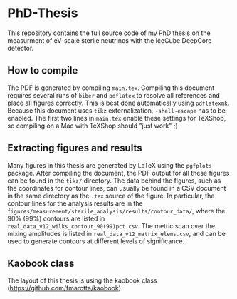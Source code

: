 # PhD-Thesis

This repository contains the full source code of my PhD thesis on the measurment of eV-scale sterile neutrinos with the IceCube DeepCore detector.

## How to compile

The PDF is generated by compiling `main.tex`. Compiling this document requires several runs of `biber` and `pdflatex` to resolve all references and place all figures correctly. This is best done automatically using `pdflatexmk`. Because this document uses `tikz` externalization, `-shell-escape` has to be enabled. The first two lines in `main.tex` enable these settings for TeXShop, so compiling on a Mac with TeXShop should "just work" ;) 

## Extracting figures and results

Many figures in this thesis are generated by LaTeX using the `pgfplots` package. After compiling the document, the PDF output for all these figures can be found in the `tikz/` directory. The data behind the figures, such as the coordinates for contour lines, can usually be found in a CSV document in the same directory as the `.tex` source of the figure. In particular, the contour lines for the analysis results are in the `figures/measurement/sterile_analysis/results/contour_data/`, where the 90% (99%)  contours are listed in `real_data_v12_wilks_contour_90(99)pct.csv`. The metric scan over the mixing amplitudes is listed in `real_data_v12_matrix_elems.csv`, and can be used to generate contours at different levels of significance.

## Kaobook class

The layout of this thesis is using the kaobook class (https://github.com/fmarotta/kaobook).